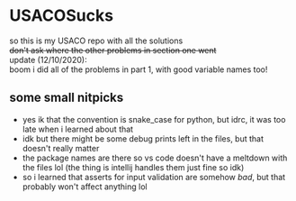 # USACOSucks

so this is my USACO repo with all the solutions  
~~don't ask where the other problems in section one went~~  
update (12/10/2020):  
boom i did all of the problems in part 1, with good variable names too!  

## some small nitpicks

* yes ik that the convention is snake_case for python, but idrc, it was too late when i learned about that
* idk but there might be some debug prints left in the files, but that doesn't really matter
* the package names are there so vs code doesn't have a meltdown with the files lol (the thing is intellij handles them just fine so idk)
* so i learned that asserts for input validation are somehow *bad*, but that probably won't affect anything lol
